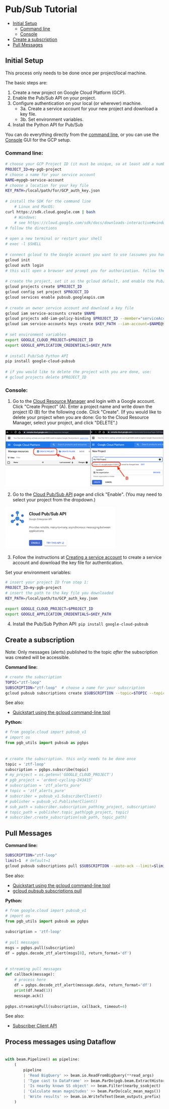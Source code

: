 # Pub/Sub Tutorial
- [Initial Setup](#initial-setup)
    - [Command line](#command-line)
    - [Console](#console)
- [Create a subscription](#create-a-subscription)  
- [Pull Messages](#pull-messages)

## Initial Setup
<!-- fs -->
This process only needs to be done once per project/local machine.

The basic steps are:
1. Create a new project on Google Cloud Platform (GCP).
2. Enable the Pub/Sub API on your project.
3. Configure authentication on your local (or wherever) machine.
    - 3a. Create a service account for your new project and download a key file.
    - 3b. Set environment variables.
4. Install the Python API for Pub/Sub

You can do everything directly from the [command line](#command-line), or you can use the [Console](#console) GUI for the GCP setup.

### Command line:

```bash
# choose your GCP Project ID (it must be unique, so at least add a number here)
PROJECT_ID=my-pgb-project
# choose a name for your service account
NAME=mypgb-service-account
# choose a location for your key file
KEY_PATH=/local/path/for/GCP_auth_key.json

# install the SDK for the command line
    # Linux and MacOS:
curl https://sdk.cloud.google.com | bash
    # Windows:
    # see https://cloud.google.com/sdk/docs/downloads-interactive#windows
# follow the directions

# open a new terminal or restart your shell
# exec -l $SHELL

# connect gcloud to the Google account you want to use (assumes you have one already)
gcloud init
gcloud auth login
# this will open a browser and prompt you for authorization. follow the instructions

# create the project, set it as the gcloud default, and enable the Pub/Sub API
gcloud projects create $PROJECT_ID
gcloud config set project $PROJECT_ID
gcloud services enable pubsub.googleapis.com

# create an owner service account and download a key file
gcloud iam service-accounts create $NAME
gcloud projects add-iam-policy-binding $PROJECT_ID --member="serviceAccount:$NAME@$PROJECT_ID.iam.gserviceaccount.com" --role="roles/owner"
gcloud iam service-accounts keys create $KEY_PATH --iam-account=$NAME@$PROJECT_ID.iam.gserviceaccount.com

# set environment variables
export GOOGLE_CLOUD_PROJECT=$PROJECT_ID
export GOOGLE_APPLICATION_CREDENTIALS=$KEY_PATH

# install Pub/Sub Python API
pip install google-cloud-pubsub

# if you would like to delete the project with you are done, use:
# gcloud projects delete $PROJECT_ID
```

### Console:

1. Go to the [Cloud Resource Manager](https://console.cloud.google.com/cloud-resource-manager) and login with a Google account.
Click "Create Project" (A).
Enter a project name and write down the project ID (B) for the following code.
Click "Create".
(If you would like to delete your project when you are done: Go to the Cloud Resource Manager, select your project, and click "DELETE".)

<img src="gcp-setup.png" alt="gcp-setup.png" width=""/>

2. Go to the [Cloud Pub/Sub API](https://console.cloud.google.com/apis/library/pubsub.googleapis.com) page and click "Enable".
(You may need to select your project from the dropdown.)

<img src="pubsub-api.png" alt="pubsub-api.png" width="350"/>

3. Follow the instructions at [Creating a service account](https://cloud.google.com/docs/authentication/getting-started#creating_a_service_account) to create a service account and download the key file for authentication.

Set your environment variables:
```bash
# insert your project ID from step 1:
PROJECT_ID=my-pgb-project
# insert the path to the key file you downloaded
KEY_PATH=/local/path/to/GCP_auth_key.json

export GOOGLE_CLOUD_PROJECT=$PROJECT_ID
export GOOGLE_APPLICATION_CREDENTIALS=$KEY_PATH
```

4. Install the Pub/Sub Python API: `pip install google-cloud-pubsub`

<!-- fe -->


## Create a subscription

Note: Only messages (alerts) published to the topic _after_ the subscription was created will be accessible.

__Command line:__
```bash
# create the subscription
TOPIC="ztf-loop"
SUBSCRIPTION="ztf-loop"  # choose a name for your subscription
gcloud pubsub subscriptions create $SUBSCRIPTION --topic=$TOPIC --topic-project="ardent-cycling-243415"
```
See also:
- [Quickstart using the gcloud command-line tool](https://cloud.google.com/pubsub/docs/quickstart-cli)

__Python:__
```python
# from google.cloud import pubsub_v1
# import os
from pgb_utils import pubsub as pgbps


# create the subscription. this only needs to be done once
topic = 'ztf-loop'
subscription = pgbps.subscribe(topic)
# my_project = os.getenv('GOOGLE_CLOUD_PROJECT')
# pgb_project = 'ardent-cycling-243415'
# subscription = 'ztf_alerts_pure'
# topic = 'ztf_alerts_pure'
# subscriber = pubsub_v1.SubscriberClient()
# publisher = pubsub_v1.PublisherClient()
# sub_path = subscriber.subscription_path(my_project, subscription)
# topic_path = publisher.topic_path(pgb_project, topic)
# subscriber.create_subscription(sub_path, topic_path)
```


## Pull Messages

__Command line:__
```bash
SUBSCRIPTION="ztf-loop"
limit=1  # default=1
gcloud pubsub subscriptions pull $SUBSCRIPTION --auto-ack --limit=$limit
```
See also:
- [Quickstart using the gcloud command-line tool](https://cloud.google.com/pubsub/docs/quickstart-cli)
- [gcloud pubsub subscriptions pull](https://cloud.google.com/sdk/gcloud/reference/pubsub/subscriptions/pull)

__Python:__
```python
# from google.cloud import pubsub_v1
# import os
from pgb_utils import pubsub as pgbps

subscription = 'ztf-loop'

# pull messages
msgs = pgbps.pull(subscription)
df = pgbps.decode_ztf_alert(msgs[0], return_format='df')


# streaming pull messages
def callback(message):
    # process here
    df = pgbps.decode_ztf_alert(message.data, return_format='df')
    print(df.head(1))
    message.ack()

pgbps.streamingPull(subscription, callback, timeout=4)
```

See also:
- [Subscriber Client API](https://googleapis.dev/python/pubsub/1.7.0/subscriber/api/client.html)


## Process messages using Dataflow

```python

with beam.Pipeline() as pipeline:
    (
        pipeline
        | 'Read BigQuery' >> beam.io.ReadFromBigQuery(**read_args)
        | 'Type cast to DataFrame' >> beam.ParDo(pgb.beam.ExtractHistoryDf())
        | 'Is nearby known SS object' >> beam.Filter(nearby_ssobject)
        | 'Calculate mean magnitudes' >> beam.ParDo(calc_mean_mags())
        | 'Write results' >> beam.io.WriteToText(beam_outputs_prefix)
    )
```
